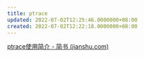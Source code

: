 ```yaml
---
title: ptrace
updated: 2022-07-02T12:25:46.0000000+08:00
created: 2022-07-02T12:22:18.0000000+08:00
---
```


[ptrace使用简介 - 简书 (jianshu.com)](https://www.jianshu.com/p/b1f9d6911c90)
